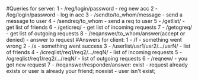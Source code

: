 #Queries for server:
1 - /reg/login/password - reg new acc
2 - /log/login/password - log in acc
3 - /sendto/to_whom/message - send a message to user
4 - /sendreq/to_whom - send a req to user
5 - /getlist/ - get list of friends
6 - /geticreq/ - get list of incoming requests
7 - /getogreq/ - get list of outgoing requests
8 - /reqanswer/to_whom/answer(accept or denied)
    - answer to request
#Answers for client:
1 - /f - something went wrong
2 - /s - something went success
3 - /userlist/usr1/usr2/.../usrN/ - list of friends
4 - /icreqlist/req1/req2/.../reqN/ - list of incoming requests
5 - /ogreqlist/req1/req2/.../reqN/ - list of outgoing requests
6 - /reqnew/ - you got new request
7 - /reqanswer/responder/answer:
                        exist - request already exists or user is
                        already your friend;
                        noexist - user isn't exist;

